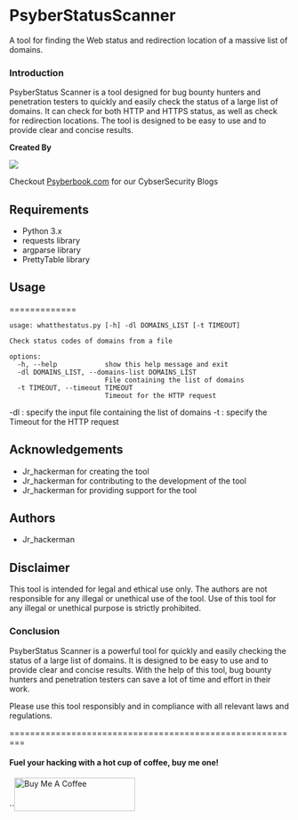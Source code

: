 # PsyberStatusScanner
A tool for finding the Web status and redirection location of a massive list of domains.

### Introduction

PsyberStatus Scanner is a tool designed for bug bounty hunters and penetration testers to quickly and easily check the status of a large list of domains. It can check for both HTTP and HTTPS status, as well as check for redirection locations. The tool is designed to be easy to use and to provide clear and concise results.

**Created By**

![](https://cdn.buymeacoffee.com/uploads/profile_pictures/2023/01/ffFiHxCLZLCcIuA7.png@300w_0e.webp)

Checkout [Psyberbook.com](https://www.psyberbook.com/ "Psyberbook.com") for our CybserSecurity Blogs

## Requirements
- Python 3.x
- requests library
- argparse library
- PrettyTable library

## Usage
=============


    usage: whatthestatus.py [-h] -dl DOMAINS_LIST [-t TIMEOUT]
    
    Check status codes of domains from a file
    
    options:
      -h, --help            show this help message and exit
      -dl DOMAINS_LIST, --domains-list DOMAINS_LIST
                            File containing the list of domains
      -t TIMEOUT, --timeout TIMEOUT
                            Timeout for the HTTP request
    

-dl : specify the input file containing the list of domains
-t :   specify the Timeout for the HTTP request
## Acknowledgements
- Jr_hackerman for creating the tool
- Jr_hackerman for contributing to the development of the tool
- Jr_hackerman for providing support for the tool

## Authors
- Jr_hackerman

## Disclaimer
This tool is intended for legal and ethical use only. The authors are not responsible for any illegal or unethical use of the tool. Use of this tool for any illegal or unethical purpose is strictly prohibited.

### Conclusion

PsyberStatus Scanner is a powerful tool for quickly and easily checking the status of a large list of domains. It is designed to be easy to use and to provide clear and concise results. With the help of this tool, bug bounty hunters and penetration testers can save a lot of time and effort in their work.

Please use this tool responsibly and in compliance with all relevant laws and regulations.

=========================================================
####  Fuel your hacking with a hot cup of coffee, buy me one!
``<a href="https://www.buymeacoffee.com/PsyberBook" target="_blank"><img src="https://cdn.buymeacoffee.com/buttons/v2/default-yellow.png" alt="Buy Me A Coffee" style="height: 60px !important;width: 217px !important;" ></a>


